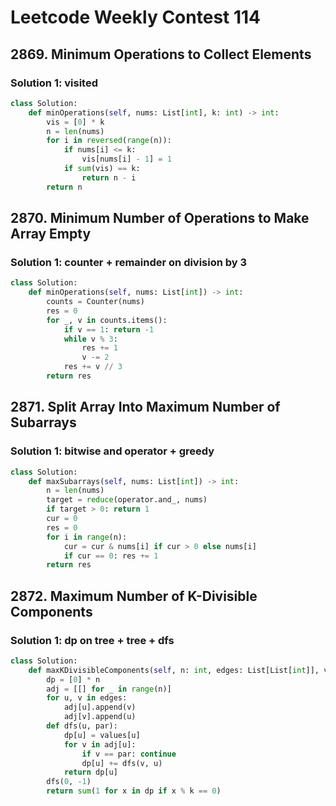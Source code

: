 # Leetcode Weekly Contest 114

## 2869. Minimum Operations to Collect Elements

### Solution 1:  visited

```py
class Solution:
    def minOperations(self, nums: List[int], k: int) -> int:
        vis = [0] * k
        n = len(nums)
        for i in reversed(range(n)):
            if nums[i] <= k:
                vis[nums[i] - 1] = 1
            if sum(vis) == k: 
                return n - i
        return n
```

## 2870. Minimum Number of Operations to Make Array Empty

### Solution 1:  counter + remainder on division by 3

```py
class Solution:
    def minOperations(self, nums: List[int]) -> int:
        counts = Counter(nums)
        res = 0
        for _, v in counts.items():
            if v == 1: return -1
            while v % 3:
                res += 1
                v -= 2
            res += v // 3
        return res
```

## 2871. Split Array Into Maximum Number of Subarrays

### Solution 1:  bitwise and operator + greedy

```py
class Solution:
    def maxSubarrays(self, nums: List[int]) -> int:
        n = len(nums)
        target = reduce(operator.and_, nums)
        if target > 0: return 1
        cur = 0
        res = 0
        for i in range(n):
            cur = cur & nums[i] if cur > 0 else nums[i]
            if cur == 0: res += 1
        return res
```

## 2872. Maximum Number of K-Divisible Components

### Solution 1:  dp on tree + tree + dfs

```py
class Solution:
    def maxKDivisibleComponents(self, n: int, edges: List[List[int]], values: List[int], k: int) -> int:
        dp = [0] * n
        adj = [[] for _ in range(n)]
        for u, v in edges:
            adj[u].append(v)
            adj[v].append(u)
        def dfs(u, par):
            dp[u] = values[u]
            for v in adj[u]:
                if v == par: continue
                dp[u] += dfs(v, u)
            return dp[u]
        dfs(0, -1)
        return sum(1 for x in dp if x % k == 0)
```

